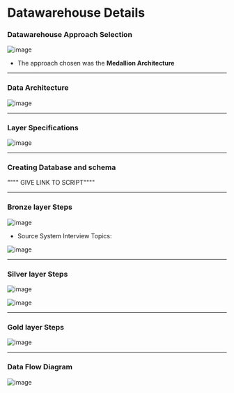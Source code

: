 # Datawarehouse Details

### Datawarehouse Approach Selection
![image](https://github.com/user-attachments/assets/38fa962a-bdfd-46bd-8ece-81897d82593c)  

- The approach chosen was the **Medallion Architecture**
---
### Data Architecture
![image](https://github.com/user-attachments/assets/f21c6ff1-51f3-4a67-ac5c-b083481e475e)  

---

### Layer Specifications
![image](https://github.com/user-attachments/assets/b77d738e-cb06-45fb-8cc1-608d169c75bc)  

---
### Creating Database and schema

"""" GIVE LINK TO SCRIPT""""

---
### Bronze layer Steps
![image](https://github.com/user-attachments/assets/f0f5a534-33da-4963-b05a-15e020322df0)  

- Source System Interview Topics:

![image](https://github.com/user-attachments/assets/85877495-4a59-488c-8d3c-a9ffd0d92004)

---
### Silver layer Steps
![image](https://github.com/user-attachments/assets/0b0f0302-f4d9-4a30-b09e-20e3aea83e1a)

![image](https://github.com/user-attachments/assets/a92700d5-1730-45a8-8616-e60c148c5960)

---
### Gold layer Steps
![image](https://github.com/user-attachments/assets/90a53a72-5e32-4f20-91ef-d266eabeac3b)  

---
### Data Flow Diagram
![image](https://github.com/user-attachments/assets/c53e32c3-e676-4500-a264-7d5f297b15aa)
